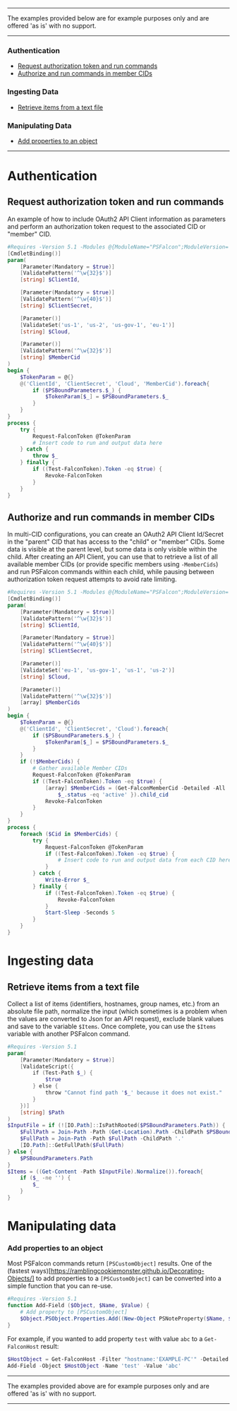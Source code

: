***
The examples provided below are for example purposes only and are offered 'as is' with no support.
***
### Authentication
* [Request authorization token and run commands](https://github.com/CrowdStrike/psfalcon/wiki/Code-Examples#request-authorization-token-and-run-commands)
* [Authorize and run commands in member CIDs](https://github.com/CrowdStrike/psfalcon/wiki/Code-Examples#authorize-and-run-commands-in-member-cids)
### Ingesting Data
* [Retrieve items from a text file](https://github.com/CrowdStrike/psfalcon/wiki/Code-Examples#retrieve-items-from-a-text-file)
### Manipulating Data
* [Add properties to an object](https://github.com/CrowdStrike/psfalcon/wiki/Code-Examples#add-properties-to-an-object)
***
# Authentication
## Request authorization token and run commands
An example of how to include OAuth2 API Client information as parameters and perform an authorization token request to the associated CID or "member" CID.
```powershell
#Requires -Version 5.1 -Modules @{ModuleName="PSFalcon";ModuleVersion='2.0'}
[CmdletBinding()]
param(
    [Parameter(Mandatory = $true)]
    [ValidatePattern('^\w{32}$')]
    [string] $ClientId,

    [Parameter(Mandatory = $true)]
    [ValidatePattern('^\w{40}$')]
    [string] $ClientSecret,

    [Parameter()]
    [ValidateSet('us-1', 'us-2', 'us-gov-1', 'eu-1')]
    [string] $Cloud,

    [Parameter()]
    [ValidatePattern('^\w{32}$')]
    [string] $MemberCid
)
begin {
    $TokenParam = @{}
    @('ClientId', 'ClientSecret', 'Cloud', 'MemberCid').foreach{
        if ($PSBoundParameters.$_) {
            $TokenParam[$_] = $PSBoundParameters.$_
        }
    }
}
process {
    try {
        Request-FalconToken @TokenParam
        # Insert code to run and output data here
    } catch {
        throw $_
    } finally {
        if ((Test-FalconToken).Token -eq $true) {
            Revoke-FalconToken
        }
    }
}
```
## Authorize and run commands in member CIDs
In multi-CID configurations, you can create an OAuth2 API Client Id/Secret in the "parent" CID that has access to the "child" or "member" CIDs. Some data is visible at the parent level, but some data is only visible within the child. After creating an API Client, you can use that to retrieve a list of all available member CIDs (or provide specific members using `-MemberCids`) and run PSFalcon commands within each child, while pausing between authorization token request attempts to avoid rate limiting.
```powershell
#Requires -Version 5.1 -Modules @{ModuleName="PSFalcon";ModuleVersion='2.0'}
[CmdletBinding()]
param(
    [Parameter(Mandatory = $true)]
    [ValidatePattern('^\w{32}$')]
    [string] $ClientId,

    [Parameter(Mandatory = $true)]
    [ValidatePattern('^\w{40}$')]
    [string] $ClientSecret,

    [Parameter()]
    [ValidateSet('eu-1', 'us-gov-1', 'us-1', 'us-2')]
    [string] $Cloud,

    [Parameter()]
    [ValidatePattern('^\w{32}$')]
    [array] $MemberCids
)
begin {
    $TokenParam = @{}
    @('ClientId', 'ClientSecret', 'Cloud').foreach{
        if ($PSBoundParameters.$_) {
            $TokenParam[$_] = $PSBoundParameters.$_
        }
    }
    if (!$MemberCids) {
        # Gather available Member CIDs
        Request-FalconToken @TokenParam
        if ((Test-FalconToken).Token -eq $true) {
            [array] $MemberCids = (Get-FalconMemberCid -Detailed -All | Where-Object {
                $_.status -eq 'active' }).child_cid
            Revoke-FalconToken
        }
    }
}
process {
    foreach ($Cid in $MemberCids) {
        try {
            Request-FalconToken @TokenParam
            if ((Test-FalconToken).Token -eq $true) {
                # Insert code to run and output data from each CID here
            }
        } catch {
            Write-Error $_
        } finally {
            if ((Test-FalconToken).Token -eq $true) {
                Revoke-FalconToken
            }
            Start-Sleep -Seconds 5
        }
    }
}
```
# Ingesting data
## Retrieve items from a text file
Collect a list of items (identifiers, hostnames, group names, etc.) from an absolute file path, normalize the input (which sometimes is a problem when the values are converted to Json for an API request), exclude blank values and save to the variable `$Items`. Once complete, you can use the `$Items` variable with another PSFalcon command.
```powershell
#Requires -Version 5.1
param(
    [Parameter(Mandatory = $true)]
    [ValidateScript({
        if (Test-Path $_) {
            $true
        } else {
            throw "Cannot find path '$_' because it does not exist."
        }
    })]
    [string] $Path
)
$InputFile = if (![IO.Path]::IsPathRooted($PSBoundParameters.Path)) {
    $FullPath = Join-Path -Path (Get-Location).Path -ChildPath $PSBoundParameters.Path
    $FullPath = Join-Path -Path $FullPath -ChildPath '.'
    [IO.Path]::GetFullPath($FullPath)
} else {
    $PSBoundParameters.Path
}
$Items = ((Get-Content -Path $InputFile).Normalize()).foreach{
    if ($_ -ne '') {
        $_
    }
}
```
# Manipulating data
### Add properties to an object
Most PSFalcon commands return `[PSCustomObject]` results. One of the (fastest ways)[https://ramblingcookiemonster.github.io/Decorating-Objects/] to add properties to a `[PSCustomObject]` can be converted into a simple function that you can re-use.
```powershell
#Requires -Version 5.1
function Add-Field ($Object, $Name, $Value) {
    # Add property to [PSCustomObject]
    $Object.PSObject.Properties.Add((New-Object PSNoteProperty($Name, $Value)))
}
```
For example, if you wanted to add property `test` with value `abc` to a `Get-FalconHost` result:
```powershell
$HostObject = Get-FalconHost -Filter "hostname:'EXAMPLE-PC'" -Detailed
Add-Field -Object $HostObject -Name 'test' -Value 'abc'
```
***
The examples provided above are for example purposes only and are offered 'as is' with no support.
***